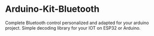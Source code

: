 # Arduino-Kit-Bluetooth
Complete Bluetooth control personalized and adapted for your arduino project.
Simple decoding library for your IOT on ESP32 or Arduino.
